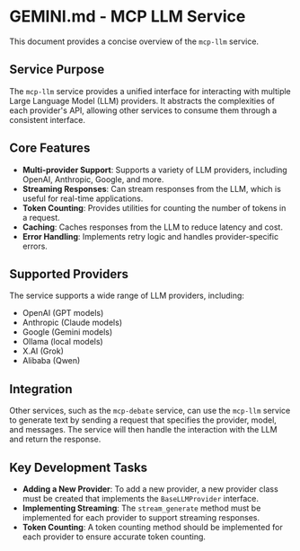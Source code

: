 # GEMINI.md - MCP LLM Service

This document provides a concise overview of the `mcp-llm` service.

## Service Purpose

The `mcp-llm` service provides a unified interface for interacting with multiple Large Language Model (LLM) providers. It abstracts the complexities of each provider's API, allowing other services to consume them through a consistent interface.

## Core Features

- **Multi-provider Support**: Supports a variety of LLM providers, including OpenAI, Anthropic, Google, and more.
- **Streaming Responses**: Can stream responses from the LLM, which is useful for real-time applications.
- **Token Counting**: Provides utilities for counting the number of tokens in a request.
- **Caching**: Caches responses from the LLM to reduce latency and cost.
- **Error Handling**: Implements retry logic and handles provider-specific errors.

## Supported Providers

The service supports a wide range of LLM providers, including:

- OpenAI (GPT models)
- Anthropic (Claude models)
- Google (Gemini models)
- Ollama (local models)
- X.AI (Grok)
- Alibaba (Qwen)

## Integration

Other services, such as the `mcp-debate` service, can use the `mcp-llm` service to generate text by sending a request that specifies the provider, model, and messages. The service will then handle the interaction with the LLM and return the response.

## Key Development Tasks

- **Adding a New Provider**: To add a new provider, a new provider class must be created that implements the `BaseLLMProvider` interface.
- **Implementing Streaming**: The `stream_generate` method must be implemented for each provider to support streaming responses.
- **Token Counting**: A token counting method should be implemented for each provider to ensure accurate token counting.
